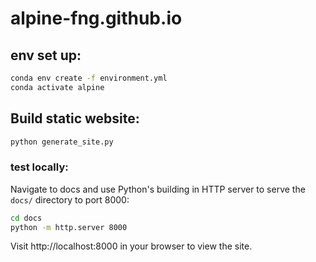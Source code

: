 # alpine-fng.github.io

## env set up:

```sh
conda env create -f environment.yml
conda activate alpine
```

## Build static website:

```sh
python generate_site.py
```

### test locally:

Navigate to docs and use Python's building in HTTP server to serve the `docs/` directory to port 8000:

```sh
cd docs
python -m http.server 8000
```

Visit http://localhost:8000 in your browser to view the site.

